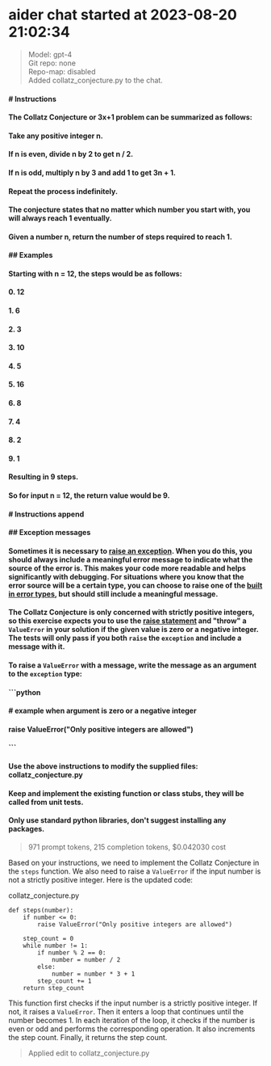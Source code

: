 
# aider chat started at 2023-08-20 21:02:34

> Model: gpt-4  
> Git repo: none  
> Repo-map: disabled  
> Added collatz_conjecture.py to the chat.  

#### # Instructions  
####   
#### The Collatz Conjecture or 3x+1 problem can be summarized as follows:  
####   
#### Take any positive integer n.  
#### If n is even, divide n by 2 to get n / 2.  
#### If n is odd, multiply n by 3 and add 1 to get 3n + 1.  
#### Repeat the process indefinitely.  
#### The conjecture states that no matter which number you start with, you will always reach 1 eventually.  
####   
#### Given a number n, return the number of steps required to reach 1.  
####   
#### ## Examples  
####   
#### Starting with n = 12, the steps would be as follows:  
####   
#### 0. 12  
#### 1. 6  
#### 2. 3  
#### 3. 10  
#### 4. 5  
#### 5. 16  
#### 6. 8  
#### 7. 4  
#### 8. 2  
#### 9. 1  
####   
#### Resulting in 9 steps.  
#### So for input n = 12, the return value would be 9.  
#### # Instructions append  
####   
#### ## Exception messages  
####   
#### Sometimes it is necessary to [raise an exception](https://docs.python.org/3/tutorial/errors.html#raising-exceptions). When you do this, you should always include a **meaningful error message** to indicate what the source of the error is. This makes your code more readable and helps significantly with debugging. For situations where you know that the error source will be a certain type, you can choose to raise one of the [built in error types](https://docs.python.org/3/library/exceptions.html#base-classes), but should still include a meaningful message.  
####   
#### The Collatz Conjecture is only concerned with **strictly positive integers**, so this exercise expects you to use the [raise statement](https://docs.python.org/3/reference/simple_stmts.html#the-raise-statement) and "throw" a `ValueError` in your solution if the given value is zero or a negative integer. The tests will only pass if you both `raise` the `exception` and include a message with it.  
####   
#### To raise a `ValueError` with a message, write the message as an argument to the `exception` type:  
####   
#### ```python  
#### # example when argument is zero or a negative integer  
#### raise ValueError("Only positive integers are allowed")  
#### ```  
####   
#### ####  
####   
#### Use the above instructions to modify the supplied files: collatz_conjecture.py  
#### Keep and implement the existing function or class stubs, they will be called from unit tests.  
#### Only use standard python libraries, don't suggest installing any packages.  
> 971 prompt tokens, 215 completion tokens, $0.042030 cost  

Based on your instructions, we need to implement the Collatz Conjecture in the `steps` function. We also need to raise a `ValueError` if the input number is not a strictly positive integer. Here is the updated code:

collatz_conjecture.py
```
def steps(number):
    if number <= 0:
        raise ValueError("Only positive integers are allowed")
    
    step_count = 0
    while number != 1:
        if number % 2 == 0:
            number = number / 2
        else:
            number = number * 3 + 1
        step_count += 1
    return step_count
```
This function first checks if the input number is a strictly positive integer. If not, it raises a `ValueError`. Then it enters a loop that continues until the number becomes 1. In each iteration of the loop, it checks if the number is even or odd and performs the corresponding operation. It also increments the step count. Finally, it returns the step count.

> Applied edit to collatz_conjecture.py  
